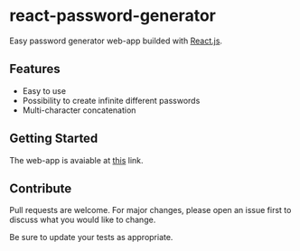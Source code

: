 # react-password-generator

Easy password generator web-app builded with [React.js](https://reactjs.org/).

## Features

- Easy to use
- Possibility to create infinite different passwords
- Multi-character concatenation

## Getting Started

The web-app is avaiable at [this](https://vladpostu.github.io/react-password-generator/) link.

## Contribute

Pull requests are welcome. For major changes, please open an issue first to discuss what you would like to change.

Be sure to update your tests as appropriate.
